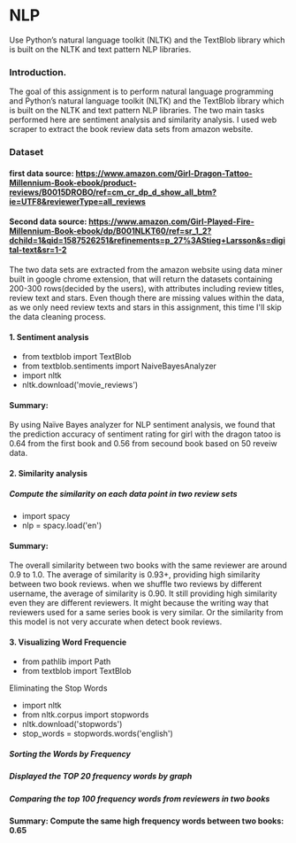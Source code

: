 # NLP
Use Python’s natural language toolkit (NLTK) and the TextBlob library which is built on the NLTK and text pattern NLP libraries.

### Introduction.
The goal of this assignment is to perform natural language programming and Python’s natural language toolkit (NLTK) and the TextBlob library which is built on the NLTK and text pattern NLP libraries. The two main tasks performed here are sentiment analysis and similarity analysis. I used web scraper to extract the book review data sets from amazon website.

### Dataset
#### first data source: https://www.amazon.com/Girl-Dragon-Tattoo-Millennium-Book-ebook/product-reviews/B0015DROBO/ref=cm_cr_dp_d_show_all_btm?ie=UTF8&reviewerType=all_reviews

#### Second data source: https://www.amazon.com/Girl-Played-Fire-Millennium-Book-ebook/dp/B001NLKT60/ref=sr_1_2?dchild=1&qid=1587526251&refinements=p_27%3AStieg+Larsson&s=digital-text&sr=1-2

The two data sets are extracted from the amazon website using data miner built in google chrome extension, that will return the datasets containing 200-300 rows(decided by the users), with attributes including review titles, review text and stars. Even though there are missing values within the data, as we only need review texts and stars in this assignment, this time I'll skip the data cleaning process.

#### 1. Sentiment analysis
- from textblob import TextBlob
- from textblob.sentiments import NaiveBayesAnalyzer
- import nltk
- nltk.download('movie_reviews')

#### Summary: 
By using Naïve Bayes analyzer for NLP sentiment analysis, we found that the prediction accuracy of sentiment rating for girl with the dragon tatoo is 0.64 from the first book and 0.56 from secound book based on 50 reveiw data.

#### 2. Similarity analysis
##### Compute the similarity on each data point in two review sets
- import spacy
- nlp = spacy.load('en')  

#### Summary: 
The overall similarity between two books with the same reviewer are around 0.9 to 1.0. The average of similarity is 0.93+, providing high similarity between two book reviews. when we shuffle two reviews by different username, the average of similarity is 0.90. It still providing high similarity even they are different reviewers. It might because the writing way that reviewers used for a same series book is very similar. Or the similarity from this model is not very accurate when detect book reviews.

#### 3. Visualizing Word Frequencie
- from pathlib import Path
- from textblob import TextBlob

Eliminating the Stop Words
- import nltk
- from nltk.corpus import stopwords
- nltk.download('stopwords')
- stop_words = stopwords.words('english')

##### Sorting the Words by Frequency
##### Displayed the TOP 20 frequency words by graph

##### Comparing the top 100 frequency words from reviewers in two books
#### Summary: Compute the same high frequency words between two books: 0.65

